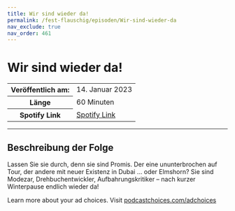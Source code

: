 ```yaml
---
title: Wir sind wieder da!
permalink: /fest-flauschig/episoden/Wir-sind-wieder-da
nav_exclude: true
nav_order: 461
---
```


# Wir sind wieder da!
<table class="resp-table dcf-table dcf-table-responsive dcf-table-bordered dcf-table-striped dcf-w-100%">
                    <tbody>
                        <tr>
                            <th scope="row">Veröffentlich am:</th>
                            <td data-label="Veröffentlich am:">14. Januar 2023</td>
                        </tr>
                        <tr>
                            <th scope="row">Länge </th>
                            <td data-label="Länge ">60 Minuten</td>
                        </tr><tr>
                                <th scope="row">Spotify Link</th>
                                <td data-label="Spotify Link"><a href="https://open.spotify.com/episode/4iTFr7YWVtBSM2AL6oC2cD">Spotify Link</a></td>
                            </tr></tbody>
                </table>

***

## Beschreibung der Folge

<div>
<p>Lassen Sie sie durch, denn sie sind Promis. Der eine ununterbrochen auf Tour, der andere mit neuer Existenz in Dubai ... oder Elmshorn? Sie sind Modezar, Drehbuchentwickler, Aufbahrungskritiker – nach kurzer Winterpause endlich wieder da!</p><p> </p><p>Learn more about your ad choices. Visit <a href="https://podcastchoices.com/adchoices" rel="nofollow">podcastchoices.com/adchoices</a></p>  
</div>

